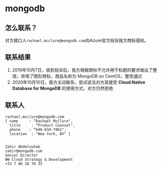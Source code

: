 # mongodb

## 怎么联系？

对方接口人`rachael.mcclure@mongodb.com`向Azure官方投诉我方商标侵权。

## 联系结果

1. 2019年10月7日，收到投诉后，我方根据商标不允许用于标题的要求做出了整改，弃用了图形商标，商品名称为 MongoDB on CentOS，整改通过
2. 2020年10月10日，我方主动联系，尝试说法对方其接受 **Cloud Native Database for MongoDB** 的使用方式，对方仍然拒绝

## 联系人

```
rachael.mcclure@mongodb.com
{ name     : “Rachael McClure",
  title    	: “Product Counsel",
  phone    : “646-634-7061",
  location	: "New York, NY" }


Zahir Abdelouhab
zahir@mongodb.com
Senior Director
WW Cloud Strategy & Development
+33 7 86 10 70 33
```
